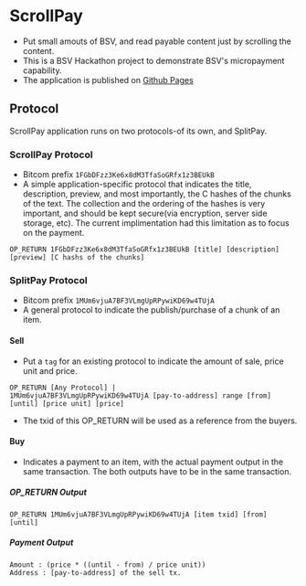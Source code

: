# ScrollPay
- Put small amouts of BSV, and read payable content just by scrolling the content.
- This is a BSV Hackathon project to demonstrate BSV's micropayment capability.
- The application is published on [Github Pages](https://ryejoon.github.io/ScrollPay/login)

## Protocol
 ScrollPay application runs on two protocols-of its own, and SplitPay. 
 
### ScrollPay Protocol
- Bitcom prefix `1FGbDFzz3Ke6x8dM3TfaSoGRfx1z3BEUkB`
- A simple application-specific protocol that indicates the title, description, preview, and most importantly, the C hashes of the chunks of the text. The collection and the ordering of the hashes is very important, and should be kept secure(via encryption, server side storage, etc). The current implimentation had this limitation as to focus on the payment.
```
OP_RETURN 1FGbDFzz3Ke6x8dM3TfaSoGRfx1z3BEUkB [title] [description] [preview] [C hashs of the chunks]
```

### SplitPay Protocol
- Bitcom prefix `1MUm6vjuA7BF3VLmgUpRPywiKD69w4TUjA`
- A general protocol to indicate the publish/purchase of a chunk of an item. 

#### Sell
- Put a `tag` for an existing protocol to indicate the amount of sale, price unit and price.
```
OP_RETURN [Any Protocol] | 
1MUm6vjuA7BF3VLmgUpRPywiKD69w4TUjA [pay-to-address] range [from] [until] [price unit] [price]
```
- The txid of this OP_RETURN will be used as a reference from the buyers.

#### Buy
- Indicates a payment to an item, with the actual payment output in the same transaction. The both outputs have to be in the same transaction.

##### OP_RETURN Output
```
OP_RETURN 1MUm6vjuA7BF3VLmgUpRPywiKD69w4TUjA [item txid] [from] [until]
```
##### Payment Output
```
Amount : (price * ((until - from) / price unit))
Address : [pay-to-address] of the sell tx.
```
